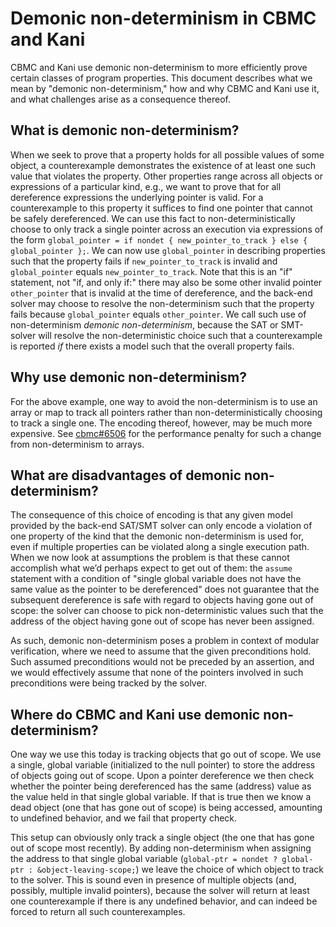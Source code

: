 # Demonic non-determinism in CBMC and Kani

CBMC and Kani use demonic non-determinism to more efficiently prove certain
classes of program properties.
This document describes what we mean by "demonic non-determinism," how and why
CBMC and Kani use it, and what challenges arise as a consequence thereof.

## What is demonic non-determinism?

When we seek to prove that a property holds for all possible values of some
object, a counterexample demonstrates the existence of at least one such
value that violates the property.
Other properties range across all objects or expressions of a particular kind,
e.g., we want to prove that for all dereference expressions the underlying
pointer is valid.
For a counterexample to this property it suffices to find one pointer that
cannot be safely dereferenced.
We can use this fact to non-deterministically choose to only track a single
pointer across an execution via expressions of the form
`global_pointer = if nondet { new_pointer_to_track } else { global_pointer };`.
We can now use `global_pointer` in describing properties such that the property
fails if `new_pointer_to_track` is invalid and `global_pointer` equals
`new_pointer_to_track`.
Note that this is an "if" statement, not "if, and only if:" there may also be
some other invalid pointer `other_pointer` that is invalid at the time of
dereference, and the back-end solver may choose to resolve the non-determinism
such that the property fails because `global_pointer` equals `other_pointer`.
We call such use of non-determinism _demonic non-determinism_, because the
SAT or SMT-solver will resolve the non-deterministic choice such that a
counterexample is reported _if_ there exists a model such that the overall
property fails.

## Why use demonic non-determinism?

For the above example, one way to avoid the non-determinism is to use an array
or map to track all pointers rather than non-deterministically choosing to track
a single one.
The encoding thereof, however, may be much more expensive.  See
[cbmc#6506](https://github.com/diffblue/cbmc/pull/6506) for the performance
penalty for such a change from non-determinism to arrays.

## What are disadvantages of demonic non-determinism?

The consequence of this choice of encoding is that any given model provided by
the back-end SAT/SMT solver can only encode a violation of one property of the
kind that the demonic non-determinism is used for, even if multiple properties
can be violated along a single execution path.
When we now look at assumptions the problem is that these cannot accomplish what
we’d perhaps expect to get out of them: the `assume` statement with a condition of
"single global variable does not have the same value as the pointer to be
dereferenced" does not guarantee that the subsequent dereference is safe with
regard to objects having gone out of scope: the solver can choose to pick
non-deterministic values such that the address of the object having gone out of
scope has never been assigned.

As such, demonic non-determinism poses a problem in context of modular
verification, where we need to assume that the given preconditions hold.
Such assumed preconditions would not be preceded by an assertion, and we would
effectively assume that none of the pointers involved in such preconditions were
being tracked by the solver.

## Where do CBMC and Kani use demonic non-determinism?

One way we use this today is tracking objects that go out of scope.
We use a single, global variable (initialized to the null pointer) to store the
address of objects going out of scope.
Upon a pointer dereference we then check whether the pointer being dereferenced
has the same (address) value as the value held in that single global variable.
If that is true then we know a dead object (one that has gone out of scope) is
being accessed, amounting to undefined behavior, and we fail that property check.

This setup can obviously only track a single object (the one that has gone out
of scope most recently).
By adding non-determinism when assigning the address to that single global
variable (`global-ptr = nondet ? global-ptr : &object-leaving-scope;`) we leave
the choice of which object to track to the solver.
This is sound even in presence of multiple objects (and, possibly, multiple
invalid pointers), because the solver will
return at least one counterexample if there is any undefined behavior, and can
indeed be forced to return all such counterexamples.
